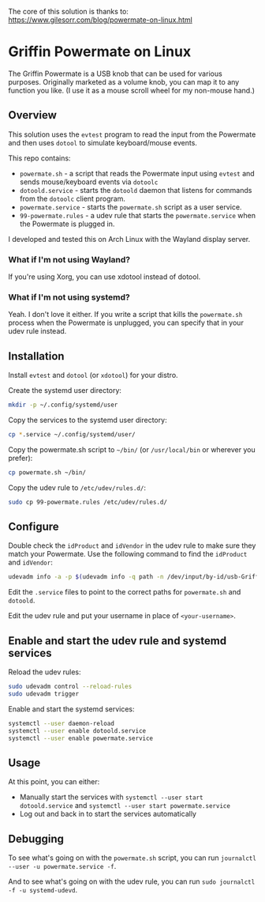 The core of this solution is thanks to: https://www.gilesorr.com/blog/powermate-on-linux.html

# Griffin Powermate on Linux

The Griffin Powermate is a USB knob that can be used for various purposes. Originally marketed as a volume knob, you can map it to any function you like. (I use it as a mouse scroll wheel for my non-mouse hand.)

## Overview

This solution uses the `evtest` program to read the input from the Powermate and then uses `dotool` to simulate keyboard/mouse events.

This repo contains:
* `powermate.sh` - a script that reads the Powermate input using `evtest` and sends mouse/keyboard events via `dotoolc`
* `dotoold.service` - starts the `dotoold` daemon that listens for commands from the `dotoolc` client program.
* `powermate.service` - starts the `powermate.sh` script as a user service.
* `99-powermate.rules` - a udev rule that starts the `powermate.service` when the Powermate is plugged in.

I developed and tested this on Arch Linux with the Wayland display server.

### What if I'm not using Wayland?

If you're using Xorg, you can use xdotool instead of dotool.

### What if I'm not using systemd?

Yeah. I don't love it either. If you write a script that kills the `powermate.sh` process when the Powermate is unplugged, you can specify that in your udev rule instead.

## Installation

Install `evtest` and `dotool` (or `xdotool`) for your distro.

Create the systemd user directory:
```sh
mkdir -p ~/.config/systemd/user
```

Copy the services to the systemd user directory:
```sh
cp *.service ~/.config/systemd/user/
```

Copy the powermate.sh script to `~/bin/` (or `/usr/local/bin` or wherever you prefer):
```sh
cp powermate.sh ~/bin/
```

Copy the udev rule to `/etc/udev/rules.d/`:
```sh
sudo cp 99-powermate.rules /etc/udev/rules.d/
```

## Configure

Double check the `idProduct` and `idVendor` in the udev rule to make sure they match your Powermate. Use the following command to find the `idProduct` and `idVendor`:

```sh
udevadm info -a -p $(udevadm info -q path -n /dev/input/by-id/usb-Griffin_Technology__Inc._Griffin_PowerMate-event-if00)
```

Edit the `.service` files to point to the correct paths for `powermate.sh` and `dotoold`.

Edit the udev rule and put your username in place of `<your-username>`.

## Enable and start the udev rule and systemd services

Reload the udev rules:
```sh
sudo udevadm control --reload-rules
sudo udevadm trigger
```

Enable and start the systemd services:
```sh
systemctl --user daemon-reload
systemctl --user enable dotoold.service
systemctl --user enable powermate.service
```

## Usage

At this point, you can either:
* Manually start the services with `systemctl --user start dotoold.service` and `systemctl --user start powermate.service`
* Log out and back in to start the services automatically

## Debugging

To see what's going on with the `powermate.sh` script, you can run `journalctl --user -u powermate.service -f`.

And to see what's going on with the udev rule, you can run `sudo journalctl -f -u systemd-udevd`.
